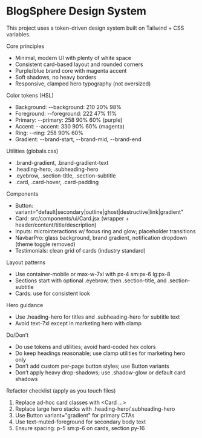 # BlogSphere Design System

This project uses a token-driven design system built on Tailwind + CSS variables.

Core principles
- Minimal, modern UI with plenty of white space
- Consistent card-based layout and rounded corners
- Purple/blue brand core with magenta accent
- Soft shadows, no heavy borders
- Responsive, clamped hero typography (not oversized)

Color tokens (HSL)
- Background: --background: 210 20% 98%
- Foreground: --foreground: 222 47% 11%
- Primary: --primary: 258 90% 60% (purple)
- Accent: --accent: 330 90% 60% (magenta)
- Ring: --ring: 258 90% 60%
- Gradient: --brand-start, --brand-mid, --brand-end

Utilities (globals.css)
- .brand-gradient, .brand-gradient-text
- .heading-hero, .subheading-hero
- .eyebrow, .section-title, .section-subtitle
- .card, .card-hover, .card-padding

Components
- Button: variant="default|secondary|outline|ghost|destructive|link|gradient"
- Card: src/components/ui/Card.jsx (wrapper + header/content/title/description)
- Inputs: microinteractions w/ focus ring and glow; placeholder transitions
- NavbarPro: glass background, brand gradient, notification dropdown (theme toggle removed)
- Testimonials: clean grid of cards (industry standard)

Layout patterns
- Use container-mobile or max-w-7xl with px-4 sm:px-6 lg:px-8
- Sections start with optional .eyebrow, then .section-title, and .section-subtitle
- Cards: use <Card className="card-hover card-padding"> for consistent look

Hero guidance
- Use .heading-hero for titles and .subheading-hero for subtitle text
- Avoid text-7xl except in marketing hero with clamp

Do/Don’t
- Do use tokens and utilities; avoid hard-coded hex colors
- Do keep headings reasonable; use clamp utilities for marketing hero only
- Don’t add custom per-page button styles; use Button variants
- Don’t apply heavy drop-shadows; use .shadow-glow or default card shadows

Refactor checklist (apply as you touch files)
1) Replace ad-hoc card classes with <Card ...>
2) Replace large hero stacks with .heading-hero/.subheading-hero
3) Use Button variant="gradient" for primary CTAs
4) Use text-muted-foreground for secondary body text
5) Ensure spacing: p-5 sm:p-6 on cards, section py-16
